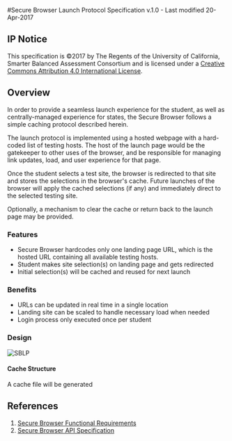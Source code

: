 #Secure Browser Launch Protocol Specification
v.1.0 - Last modified 20-Apr-2017

## IP Notice
This specification is &copy;2017 by The Regents of the University of California, Smarter Balanced Assessment Consortium and is licensed under a [Creative Commons Attribution 4.0 International License](https://creativecommons.org/licenses/by/4.0/).

## Overview
In order to provide a seamless launch experience for the student, as well as centrally-managed experience for states, the Secure Browser follows a simple caching protocol described herein.

The launch protocol is implemented using a hosted webpage with a hard-coded list of testing hosts. The host of the launch page would be the gatekeeper to other uses of the browser, and be responsible for managing link updates, load, and user experience for that page. 
 
Once the student selects a test site, the browser is redirected to that site and stores the selections in the browser's cache. Future launches of the browser will apply the cached selections (if any) and immediately direct to the selected testing site.

Optionally, a mechanism to clear the cache or return back to the launch page may be provided.
### Features
* Secure Browser hardcodes only one landing page URL, which is the hosted URL containing all available testing hosts.* Student makes site selection(s) on landing page and gets redirected* Initial selection(s) will be cached and reused for next launch### Benefits* URLs can be updated in real time in a single location* Landing site can be scaled to handle necessary load when needed* Login process only executed once per student

### Design

![SBLP](https://github.com/SmarterApp/SB_BIRT/blob/master/irp/doc/req/SecureBrowserLaunchProtocol.png)

#### Cache Structure
A cache file will be generated 

## References
1. [Secure Browser Functional Requirements](https://github.com/SmarterApp/SB_BIRT/blob/master/irp/doc/req/SecureBrowserFunctionalRequirements.md)
1. [Secure Browser API Specification](https://github.com/SmarterApp/SB_BIRT/blob/master/irp/doc/req/SecureBrowserAPIspecification.md)
